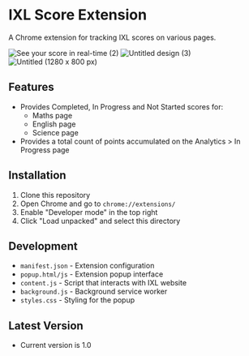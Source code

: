 # IXL Score Extension

A Chrome extension for tracking IXL scores on various pages.

![See your score in real-time (2)](https://github.com/user-attachments/assets/8b5f003e-7ee4-423f-9f24-5da79c62a9c1)
![Untitled design (3)](https://github.com/user-attachments/assets/e09c85ce-bdf4-421a-9cc8-4945f9531468)
![Untitled (1280 x 800 px)](https://github.com/user-attachments/assets/3989c239-5a03-4183-9dc0-df7cddd3c8ad)

## Features
- Provides Completed, In Progress and Not Started scores for:
  - Maths page
  - English page
  - Science page
- Provides a total count of points accumulated on the Analytics > In Progress page


## Installation
1. Clone this repository
2. Open Chrome and go to `chrome://extensions/`
3. Enable "Developer mode" in the top right
4. Click "Load unpacked" and select this directory

## Development
- `manifest.json` - Extension configuration
- `popup.html/js` - Extension popup interface
- `content.js` - Script that interacts with IXL website
- `background.js` - Background service worker
- `styles.css` - Styling for the popup

## Latest Version
- Current version is 1.0
